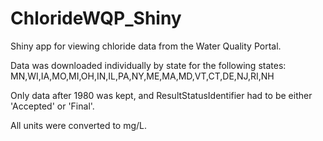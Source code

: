 # ChlorideWQP_Shiny
Shiny app for viewing chloride data from the Water Quality Portal. 

Data was downloaded individually by state for the following states: MN,WI,IA,MO,MI,OH,IN,IL,PA,NY,ME,MA,MD,VT,CT,DE,NJ,RI,NH

Only data after 1980 was kept, and ResultStatusIdentifier had to be either 'Accepted' or 'Final'. 

All units were converted to mg/L. 




